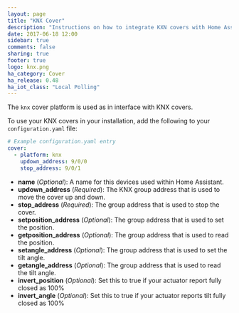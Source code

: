```yaml
---
layout: page
title: "KNX Cover"
description: "Instructions on how to integrate KXN covers with Home Assistant."
date: 2017-06-18 12:00
sidebar: true
comments: false
sharing: true
footer: true
logo: knx.png
ha_category: Cover
ha_release: 0.48
ha_iot_class: "Local Polling"
---
```



The `knx` cover platform is used as in interface with KNX covers.

To use your KNX covers in your installation, add the following to your `configuration.yaml` file:

```yaml
# Example configuration.yaml entry
cover:
  - platform: knx
    updown_address: 9/0/0
    stop_address: 9/0/1
```

- **name** (*Optional*): A name for this devices used within Home Assistant.
- **updown_address** (*Required*): The KNX group address that is used to move the cover up and down.
- **stop_address** (*Required*): The group address that is used to stop the cover.
- **setposition_address** (*Optional*): The group address that is used to set the position.
- **getposition_address** (*Optional*): The group address that is used to read the position.
- **setangle_address** (*Optional*): The group address that is used to set the tilt angle.
- **getangle_address** (*Optional*): The group address that is used to read the tilt angle.
- **invert_position** (*Optional*): Set this to true if your actuator report fully closed as 100%
- **invert_angle** (*Optional*): Set this to true if your actuator reports tilt fully closed as 100%
